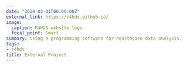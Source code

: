 ```yaml
---
date: "2020-03-01T00:00:00Z"
external_link: https://r4hds.github.io/
image:
  caption: R4HDS website logo
  focal_point: Smart
summary: Using R programming software for healthcare data analysis.
tags:
- r4hds
title: External Project
---
```

